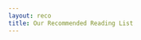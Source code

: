 ```yaml
---
layout: reco
title: Our Recommended Reading List
---
```

  

<div id="amzn-assoc-ad-ed3da9ef-9a23-4f50-ade3-02509e63df06"></div><script async src="//z-na.amazon-adsystem.com/widgets/onejs?MarketPlace=US&adInstanceId=ed3da9ef-9a23-4f50-ade3-02509e63df06"></script>
